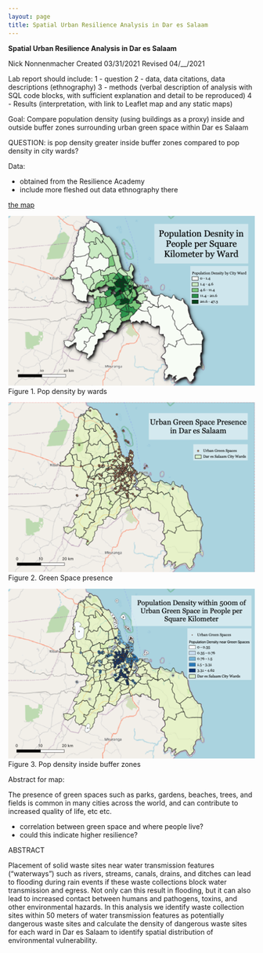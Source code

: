 ```yaml
---
layout: page
title: Spatial Urban Resilience Analysis in Dar es Salaam
---
```


**Spatial Urban Resilience Analysis in Dar es Salaam**

Nick Nonnenmacher
Created 03/31/2021
Revised 04/__/2021

Lab report should include:
1 - question
2 - data, data citations, data descriptions (ethnography)
3 - methods (verbal description of analysis with SQL code blocks, with sufficient explanation and detail to be reproduced)
4 - Results (interpretation, with link to Leaflet map and any static maps)

Goal: Compare population density (using buildings as a proxy) inside and outside buffer zones surrounding urban green space within Dar es Salaam

QUESTION: is pop density greater inside buffer zones compared to pop density in city wards?

Data:
- obtained from the Resilience Academy
- include more fleshed out data ethnography there


[the map](/Darspatialanalysis/assets/)

![Figure 1. wards density](/Darspatialanalysis/assets/warddensitymap2.png)
Figure 1. Pop density by wards

![Figure 2. green space points](/Darspatialanalysis/assets/greenspacepointsmap1.png)
Figure 2. Green Space presence

![Figure 3. pop density in buffer zones](/Darspatialanalysis/assets/bufferdensitymap1.png)
Figure 3. Pop density inside buffer zones

Abstract for map:

The presence of green spaces such as parks, gardens, beaches, trees, and fields is common in many cities across the world, and can contribute to increased quality of life, etc etc.
  - correlation between green space and where people live?
  - could this indicate higher resilience?


ABSTRACT

Placement of solid waste sites near water transmission features (“waterways”) such as rivers, streams, canals, drains, and ditches can lead to flooding during rain events if these waste collections block water transmission and egress. Not only can this result in flooding, but it can also lead to increased contact between humans and pathogens, toxins, and other environmental hazards. In this analysis we identify waste collection sites within 50 meters of water transmission features as potentially dangerous waste sites and calculate the density of dangerous waste sites for each ward in Dar es Salaam to identify spatial distribution of environmental vulnerability.
